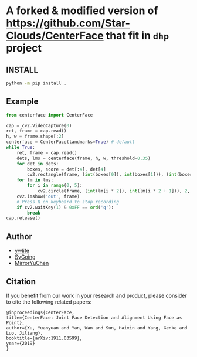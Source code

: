 # A forked & modified version of https://github.com/Star-Clouds/CenterFace that fit in `dhp` project

## INSTALL

```bash
python -m pip install .
```

## Example
```python
from centerface import CenterFace

cap = cv2.VideoCapture(0)
ret, frame = cap.read()
h, w = frame.shape[:2]
centerface = CenterFace(landmarks=True) # default
while True:
    ret, frame = cap.read()
    dets, lms = centerface(frame, h, w, threshold=0.35)
    for det in dets:
        boxes, score = det[:4], det[4]
        cv2.rectangle(frame, (int(boxes[0]), int(boxes[1])), (int(boxes[2]), int(boxes[3])), (2, 255, 0), 1)
    for lm in lms:
        for i in range(0, 5):
            cv2.circle(frame, (int(lm[i * 2]), int(lm[i * 2 + 1])), 2, (0, 0, 255), -1)
    cv2.imshow('out', frame)
    # Press Q on keyboard to stop recording
    if cv2.waitKey(1) & 0xFF == ord('q'):
        break
cap.release()
```

## Author
 - [ywlife](https://github.com/ywlife)
 - [SyGoing](https://github.com/SyGoing)
 - [MirrorYuChen](https://github.com/MirrorYuChen)

##  Citation
If you benefit from our work in your research and product, please consider to cite the following related papers:
```
@inproceedings{CenterFace,
title={CenterFace: Joint Face Detection and Alignment Using Face as Point},
author={Xu, Yuanyuan and Yan, Wan and Sun, Haixin and Yang, Genke and Luo, Jiliang},
booktitle={arXiv:1911.03599},
year={2019}
}
```
